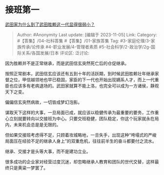 # 接班第一
[武田家为什么到了武田胜赖这一代显得很弱小？](https://www.zhihu.com/question/48983364/answer/3277093966)

> Author: #Anonymity
> Last update: [编辑于 2023-11-05]
> Link:
> Category: #【答集】/04-社科答集 #【答集】/01-家族答集
> Tag:  #3-家庭伦理/3-家族传承/论传承 #4-职业发展/4-管理者素质 #5-社会科学/2-政治学/2g-国际关系/各国发展/日本 
> 评论区:
> 泛讨论:

因为胜赖并不是正常继承，而是武田信玄突然死亡后的仓促继承。

按照正常剧本，武田信玄应该还有五到十年的活跃期，到时候武田胜赖壮年继承家督之位，甲信越领地也早已稳固，家臣的下一代也开始出现嫡系人才，而上一代重臣也应该多有老病退场的。武田家就算不能上洛，也完全可以成为一方诸侯，静观天下之变。

偏偏信玄突然病故，一切皆成梦幻泡影。

谋取天下这样的大事，一旦局面已成，就应该以稳健传承为最重要的要务，工作重心立刻就要转向以交接班为中心。只要交班稳健，团队稳定，你这个玩家就永在局内，未来机会总是是无限的。

但如果交接班考虑得不足，只顾着攻城略地，一旦失手，出现这种“垮塌式的严峻局面压在经验不足的继承人身上”的双重危机，往往前半生的奋斗都要付之流水。

继承、交接才是头等大事，而不是建功立业。

很多成功的企业家对经营过度沉迷，却忽略继承人教育和团队的世代交替，这样最终只是黄粱一梦罢了。
